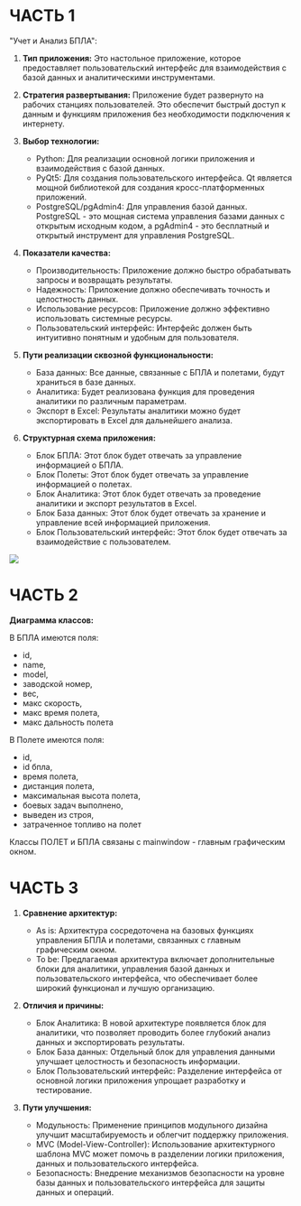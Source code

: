 # ЧАСТЬ 1

"Учет и Анализ БПЛА":

1. **Тип приложения:** Это настольное приложение, которое предоставляет пользовательский интерфейс для взаимодействия с базой данных и аналитическими инструментами.

2. **Стратегия развертывания:** Приложение будет развернуто на рабочих станциях пользователей. Это обеспечит быстрый доступ к данным и функциям приложения без необходимости подключения к интернету.

3. **Выбор технологии:**
   - Python: Для реализации основной логики приложения и взаимодействия с базой данных.
   - PyQt5: Для создания пользовательского интерфейса. Qt является мощной библиотекой для создания кросс-платформенных приложений.
   - PostgreSQL/pgAdmin4: Для управления базой данных. PostgreSQL - это мощная система управления базами данных с открытым исходным кодом, а pgAdmin4 - это бесплатный и открытый инструмент для управления PostgreSQL.

4. **Показатели качества:**
   - Производительность: Приложение должно быстро обрабатывать запросы и возвращать результаты.
   - Надежность: Приложение должно обеспечивать точность и целостность данных.
   - Использование ресурсов: Приложение должно эффективно использовать системные ресурсы.
   - Пользовательский интерфейс: Интерфейс должен быть интуитивно понятным и удобным для пользователя.

5. **Пути реализации сквозной функциональности:**
   - База данных: Все данные, связанные с БПЛА и полетами, будут храниться в базе данных.
   - Аналитика: Будет реализована функция для проведения аналитики по различным параметрам.
   - Экспорт в Excel: Результаты аналитики можно будет экспортировать в Excel для дальнейшего анализа.

6. **Структурная схема приложения:**
   - Блок БПЛА: Этот блок будет отвечать за управление информацией о БПЛА.
   - Блок Полеты: Этот блок будет отвечать за управление информацией о полетах.
   - Блок Аналитика: Этот блок будет отвечать за проведение аналитики и экспорт результатов в Excel.
   - Блок База данных: Этот блок будет отвечать за хранение и управление всей информацией приложения.
   - Блок Пользовательский интерфейс: Этот блок будет отвечать за взаимодействие с пользователем.

![](https://github.com/RomanFedenko/JSRPO/blob/main/Documents/Image/photo_2024-03-25_17-31-06.jpg)

# ЧАСТЬ 2

**Диаграмма классов:**

В БПЛА имеются поля:
- id,
- name,
- model,
- заводской номер,
- вес,
- макс скорость,
- макс время полета,
- макс дальность полета

В Полете имеются поля:
- id,
- id бпла,
- время полета,
- дистанция полета,
- максимальная высота полета,
- боевых задач выполнено,
- выведен из строя,
- затраченное топливо на полет

Классы ПОЛЕТ и БПЛА связаны с mainwindow - главным графическим окном.

# ЧАСТЬ 3

1. **Сравнение архитектур:**
   - As is: Архитектура сосредоточена на базовых функциях управления БПЛА и полетами, связанных с главным графическим окном.
   - To be: Предлагаемая архитектура включает дополнительные блоки для аналитики, управления базой данных и пользовательского интерфейса, что обеспечивает более широкий функционал и лучшую организацию.

2. **Отличия и причины:**
   - Блок Аналитика: В новой архитектуре появляется блок для аналитики, что позволяет проводить более глубокий анализ данных и экспортировать результаты.
   - Блок База данных: Отдельный блок для управления данными улучшает целостность и безопасность информации.
   - Блок Пользовательский интерфейс: Разделение интерфейса от основной логики приложения упрощает разработку и тестирование.

3. **Пути улучшения:**
   - Модульность: Применение принципов модульного дизайна улучшит масштабируемость и облегчит поддержку приложения.
   - MVC (Model-View-Controller): Использование архитектурного шаблона MVC может помочь в разделении логики приложения, данных и пользовательского интерфейса.
   - Безопасность: Внедрение механизмов безопасности на уровне базы данных и пользовательского интерфейса для защиты данных и операций.
